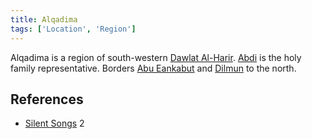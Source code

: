 ```yaml
---
title: Alqadima
tags: ['Location', 'Region']
---
```

Alqadima is a region of south-western [Dawlat Al-Harir](/_wiki/dawlat-al-harir.md). [Abdi](/_wiki/abdi.md) is the holy family representative. Borders [Abu Eankabut](/_wiki/abu-eankabut.md) and [Dilmun](/_wiki/dilmun.md) to the north.

## References
- [Silent Songs](/_wiki/silent-songs.md) 2
